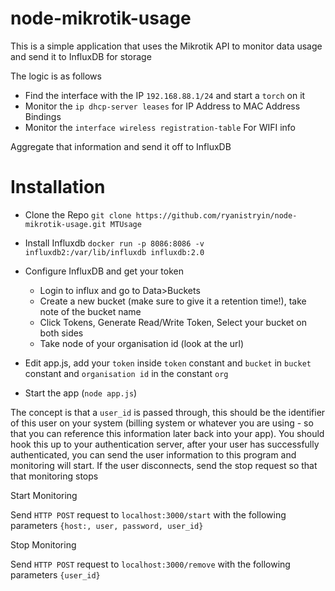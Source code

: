 # node-mikrotik-usage

This is a simple application that uses the Mikrotik API to monitor data usage and send it to InfluxDB for storage

The logic is as follows

- Find the interface with the IP `192.168.88.1/24` and start a `torch` on it
- Monitor the `ip dhcp-server leases` for IP Address to MAC Address Bindings
- Monitor the `interface wireless registration-table` For WIFI info

Aggregate that information and send it off to InfluxDB

# Installation

- Clone the Repo `git clone https://github.com/ryanistryin/node-mikrotik-usage.git MTUsage`
- Install Influxdb `docker run -p 8086:8086 -v influxdb2:/var/lib/influxdb influxdb:2.0`
- Configure InfluxDB and get your token
  * Login to influx and go to Data>Buckets
  * Create a new bucket (make sure to give it a retention time!), take note of the bucket name
  * Click Tokens, Generate Read/Write Token, Select your bucket on both sides
  * Take node of your organisation id (look at the url)
    
- Edit app.js, add your `token` inside `token` constant and `bucket` in `bucket` constant  and `organisation id` in the constant `org`
- Start the app (`node app.js`)


The concept is that a `user_id` is passed through, this should be the identifier of this user on your system (billing system or whatever you are using - so that you can reference this information later back into your app). You should hook this up to your authentication server, after your user has successfully authenticated, you can send the user information to this program and monitoring will start. If the user disconnects, send the stop request so that that monitoring stops


Start Monitoring

Send `HTTP POST` request to `localhost:3000/start` with the following parameters `{host:, user, password, user_id}`


Stop Monitoring

Send `HTTP POST` request to `localhost:3000/remove` with the following parameters `{user_id}`
